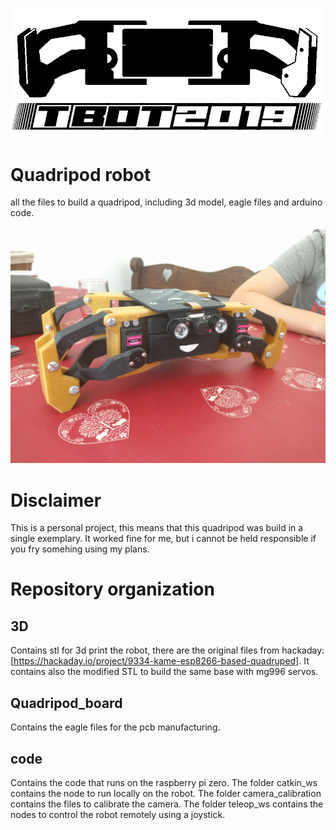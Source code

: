 
![alt text](https://github.com/thib-s/quadripod_robot/raw/master/visuals/logo/tbot-logo.png)

Quadripod robot
===================

all the files to build a quadripod, including 3d model, eagle files and arduino code.

![alt text](https://github.com/thib-s/quadripod_robot/raw/master/visuals/jacob.jpg)

Disclaimer
==========

This is a personal project, this means that this quadripod was build in a single exemplary. It worked fine for me, but i cannot be held responsible if you fry somehing using my plans.

Repository organization
=======================

3D
--

Contains stl for 3d print the robot, there are the original files from hackaday: [https://hackaday.io/project/9334-kame-esp8266-based-quadruped]. It contains also the modified STL to build the same base with mg996 servos.

Quadripod\_board
-------------

Contains the eagle files for the pcb manufacturing.

code
----

Contains the code that runs on the raspberry pi zero. The folder catkin\_ws contains the node to run locally on the robot. The folder camera\_calibration contains the files to calibrate the camera. The folder teleop\_ws contains the nodes to control the robot remotely using a joystick.
